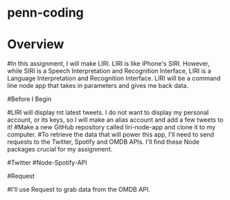 # penn-coding
# Overview

#In this assignment, I will make LIRI. LIRI is like iPhone's SIRI. However, while SIRI is a Speech Interpretation and Recognition Interface, LIRI is a Language Interpretation and Recognition Interface. LIRI will be a command line node app that takes in parameters and gives me back data.


#Before I Begin


#LIRI will display mt latest tweets. I do not want to display my personal account, or its keys, so I will make an alias account and add a few tweets to it!
#Make a new GitHub repository called liri-node-app and clone it to my computer.
#To retrieve the data that will power this app, I'll need to send requests to the Twitter, Spotify and OMDB APIs. I'll find these Node packages crucial for my assignment.



#Twitter
#Node-Spotify-API

#Request


#I'll use Request to grab data from the OMDB API.

